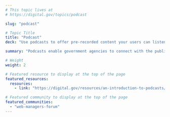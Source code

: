```yaml
---
# This topic lives at
# https://digital.gov/topics/podcast

slug: "podcast"

# Topic Title
title: "Podcast"
deck: "Use podcasts to offer pre-recorded content your users can listen to anytime, anywhere."

summary: "Podcasts enable government agencies to connect with the public in a fresh, accessible way. More informal than press releases, podcasts can offer digestible insights into government work. For example, consider demystifying complex policies through engaging interviews, humanizing experts through storytelling, and addressing public concerns in candid conversations. Use podcasts to foster transparency, build trust, and inject a bit of humanity into the public’s perception of government."

# Weight
weight: 2

# Featured resource to display at the top of the page
featured_resources:
  resources:
    - link: "https://digital.gov/resources/an-introduction-to-podcasts/"

# Featured community to display at the top of the page
featured_communities:
  - "web-managers-forum"
---
```

